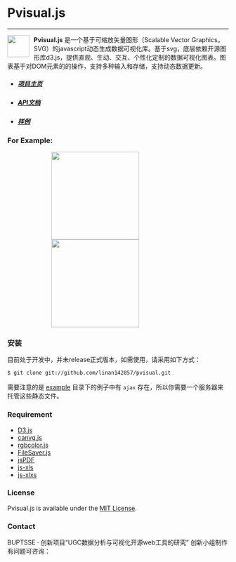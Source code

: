 # Pvisual.js
***
<a href="http://pvisualjs.sinaapp.com/"><img src="http://pvisualjs.sinaapp.com/logo.png" align="left" style="width:50px;height:50px;margin-right:10px"></a>**Pvisual.js** 是一个基于可缩放矢量图形（Scalable Vector Graphics，SVG）的javascript动态生成数据可视化库。基于svg，底层依赖开源图形库d3.js，提供直观、生动、交互、个性化定制的数据可视化图表。图表基于对DOM元素的的操作，支持多种输入和存储，支持动态数据更新。

- ##### [项目主页](http://pvisualjs.sinaapp.com)
- ##### [API文档](http://pvisualjs.sinaapp.com/api.html)
- ##### [样例](http://pvisualjs.sinaapp.com/example.html)
### For Example:

<img src="http://pvisualjs.sinaapp.com/img/main-page-graph.png" style="width:200px;margin-left:100px"/>
<img src="http://pvisualjs.sinaapp.com/img/main-page-chord.png" style="width:200px;margin-left:100px"/>

### 安装
目前处于开发中，并未release正式版本，如需使用，请采用如下方式：

```bash
$ git clone git://github.com/linan142857/pvisual.git
```
需要注意的是 [example](https://github.com/TBEDP/datavjs/tree/master/example) 目录下的例子中有 `ajax` 存在，所以你需要一个服务器来托管这些静态文件。
### Requirement

- [D3.js]("https://github.com/mbostock/d3")
- [canvg.js](http://code.google.com/p/canvg/)
- [rgbcolor.js](http://www.phpied.com/rgb-color-parser-in-javascript/)
- [FileSaver.js](https://github.com/eligrey/FileSaver.js)
- [jsPDF](https://github.com/MrRio/jsPDF)
- [js-xls](https://github.com/SheetJS/js-xls)
- [js-xlxs](https://github.com/SheetJS/js-xlxs)

### License
Pvisual.js is available under the [MIT License](https://github.com/linan142857/pvisual/MIT-License).

### Contact

BUPTSSE · 创新项目“UGC数据分析与可视化开源web工具的研究” 创新小组制作
有问题可咨询：
